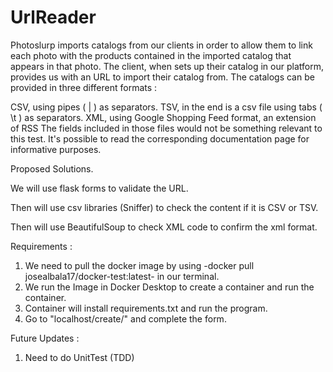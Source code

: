 # UrlReader

Photoslurp imports catalogs from our clients in order to allow them to link
each photo with the products contained in the imported catalog that appears
in that photo. The client, when sets up their catalog in our platform, provides
us with an URL to import their catalog from.
The catalogs can be provided in three different formats : 

CSV, using pipes ( | ) as separators.
TSV, in the end is a csv file using tabs ( \t ) as separators.
XML, using Google Shopping Feed format, an extension of RSS
The fields included in those files would not be something relevant to this test.
It's possible to read the corresponding documentation page for informative
purposes.


Proposed Solutions.

We will use flask forms to validate the URL.

Then will use csv libraries (Sniffer) to check the content if it is CSV  or TSV.

Then will use BeautifulSoup to check XML code to confirm the xml format.

Requirements : 
1. We need to pull the docker image by using -docker pull josealbala17/docker-test:latest- in our terminal.
1. We run the Image in Docker Desktop to create a container and run the container.
2. Container will install requirements.txt and run the program.
3. Go to "localhost/create/" and complete the form.

Future Updates : 

1. Need to do UnitTest (TDD)

